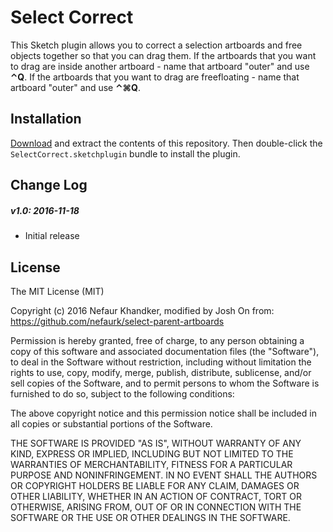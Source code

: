 # Select Correct

This Sketch plugin allows you to correct a selection artboards and free objects together so that you can drag them. 
If the artboards that you want to drag are inside another artboard - name that artboard "outer" and use **⌃Q**.
If the artboards that you want to drag are freefloating - name that artboard "outer" and use **⌃⌘Q**.

## Installation

[Download](https://github.com/joshon/select-correct/archive/master.zip) and extract the contents of this repository. Then double-click the `SelectCorrect.sketchplugin` bundle to install the plugin.

## Change Log

##### v1.0: 2016-11-18

- Initial release

## License

The MIT License (MIT)

Copyright (c) 2016 Nefaur Khandker, modified by Josh On from: https://github.com/nefaurk/select-parent-artboards 

Permission is hereby granted, free of charge, to any person obtaining a copy of this software and associated documentation files (the "Software"), to deal in the Software without restriction, including without limitation the rights to use, copy, modify, merge, publish, distribute, sublicense, and/or sell copies of the Software, and to permit persons to whom the Software is furnished to do so, subject to the following conditions:

The above copyright notice and this permission notice shall be included in all copies or substantial portions of the Software.

THE SOFTWARE IS PROVIDED "AS IS", WITHOUT WARRANTY OF ANY KIND, EXPRESS OR IMPLIED, INCLUDING BUT NOT LIMITED TO THE WARRANTIES OF MERCHANTABILITY, FITNESS FOR A PARTICULAR PURPOSE AND NONINFRINGEMENT. IN NO EVENT SHALL THE AUTHORS OR COPYRIGHT HOLDERS BE LIABLE FOR ANY CLAIM, DAMAGES OR OTHER LIABILITY, WHETHER IN AN ACTION OF CONTRACT, TORT OR OTHERWISE, ARISING FROM, OUT OF OR IN CONNECTION WITH THE SOFTWARE OR THE USE OR OTHER DEALINGS IN THE SOFTWARE.
